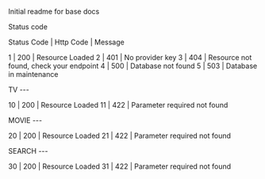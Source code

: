 Initial readme for base docs

Status code

Status Code | Http Code | Message

1 | 200 | Resource Loaded
2 | 401 | No provider key
3 | 404 | Resource not found, check your endpoint
4 | 500 | Database not found
5 | 503 | Database in maintenance

TV ---

10 | 200 | Resource Loaded
11 | 422 | Parameter required not found

MOVIE ---

20 | 200 | Resource Loaded
21 | 422 | Parameter required not found

SEARCH ---

30 | 200 | Resource Loaded
31 | 422 | Parameter required not found
